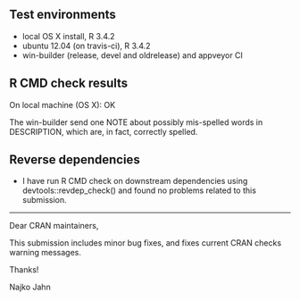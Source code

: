 
## Test environments

* local OS X install, R 3.4.2
* ubuntu 12.04 (on travis-ci), R 3.4.2
* win-builder (release, devel and oldrelease) and appveyor CI

## R CMD check results

On local machine (OS X): OK

The win-builder send one NOTE about possibly mis-spelled words in DESCRIPTION,
which are, in fact, correctly spelled.

## Reverse dependencies

* I have run R CMD check on downstream dependencies using devtools::revdep_check()
and found no problems related to this submission.

---

Dear CRAN maintainers, 

This submission includes minor bug fixes, and fixes current CRAN checks warning messages.

Thanks!

Najko Jahn
